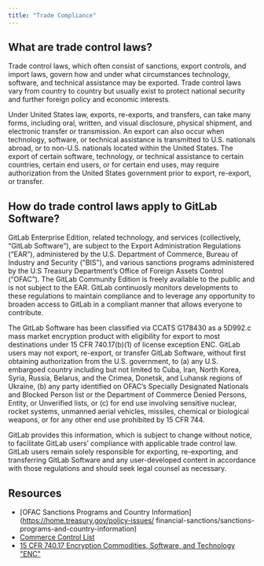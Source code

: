 ```yaml
---
title: "Trade Compliance"
---
```


## What are trade control laws?

Trade control laws, which often consist of sanctions, export controls, and import laws, govern how and under what circumstances technology, software, and technical assistance may be exported. Trade control laws vary from country to country but usually exist to protect national security and further foreign policy and economic interests.

Under United States law, exports, re-exports, and transfers, can take many forms, including oral, written, and visual disclosure, physical shipment, and electronic transfer or transmission. An export can also occur when technology, software, or technical assistance is transmitted to U.S. nationals abroad, or to non-U.S. nationals located within the United States. The export of certain software, technology, or technical assistance to certain countries, certain end users, or for certain end uses, may require authorization from the United States government prior to export, re-export, or transfer.

## How do trade control laws apply to GitLab Software?

GitLab Enterprise Edition, related technology, and services (collectively, “GitLab Software”), are subject to the Export Administration Regulations (“EAR”), administered by the U.S. Department of Commerce, Bureau of Industry and Security ("BIS"), and various sanctions programs administered by the U.S Treasury Department’s Office of Foreign Assets Control (“OFAC”). The GitLab Community Edition is freely available to the public and is not subject to the EAR. GitLab continuosly monitors developments to these regulations to maintain compliance and to leverage any opportunity to broaden access to GitLab in a compliant manner that allows everyone to contribute.

The GitLab Software has been classified via CCATS G178430 as a 5D992.c mass market encryption product with eligibility for export to most destinations under 15 CFR 740.17(b)(1) of license exception ENC. GitLab users may not export, re-export, or transfer GitLab Software, without first obtaining authorization from the U.S. government, to (a) any U.S. embargoed country including but not limited to Cuba, Iran, North Korea, Syria, Russia, Belarus, and the Crimea, Donetsk, and Luhansk regions of Ukraine, (b) any party identified on OFAC’s Specially Designated Nationals and Blocked Person list or the Department of Commerce Denied Persons, Entity, or Unverified lists, or (c) for end use involving sensitive nuclear, rocket systems, unmanned aerial vehicles, missiles, chemical or biological weapons, or for any other end use prohibited by 15 CFR 744.

GitLab provides this information, which is subject to change without notice, to facilitate GitLab users’ compliance with applicable trade control law. GitLab users remain solely responsible for exporting, re-exporting, and transferring GitLab Software and any user-developed content in accordance with those regulations and should seek legal counsel as necessary.

## Resources

- [OFAC Sanctions Programs and Country Information](https://home.treasury.gov/policy-issues/
financial-sanctions/sanctions-programs-and-country-information)
- [Commerce Control List](https://www.bis.doc.gov/index.php/regulations/commerce-control-list-ccl)
- [15 CFR 740.17 Encryption Commodities, Software, and Technology "ENC"](https://www.ecfr.gov/current/title-15/subtitle-B/chapter-VII/subchapter-C/part-740/section-740.17)
